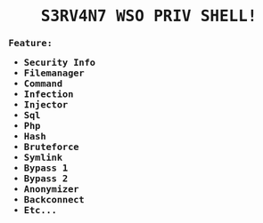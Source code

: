 <h1 align="center">
  <samp>
    S3RV4N7 WSO PRIV SHELL!
  </samp>
</h1>

<h3>
  <samp>
    Feature:
    <br>
    <ul>
      <li>Security Info</li>
      <li>Filemanager</li>
      <li>Command</li>
      <li>Infection</li>
      <li>Injector</li>
      <li>Sql</li>
      <li>Php</li>
      <li>Hash</li>
      <li>Bruteforce</li>
      <li>Symlink</li>
      <li>Bypass 1</li>
      <li>Bypass 2</li>
      <li>Anonymizer</li>
      <li>Backconnect</li>
      <li>Etc...</li>
    </ul>
  </samp>
</h3>
